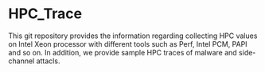 # HPC_Trace
This git repository provides the information regarding collecting HPC values on Intel Xeon processor with different tools such as Perf, 
Intel PCM, PAPI and so on. 
In addition, we provide sample HPC traces of malware and side-channel attacls. 
